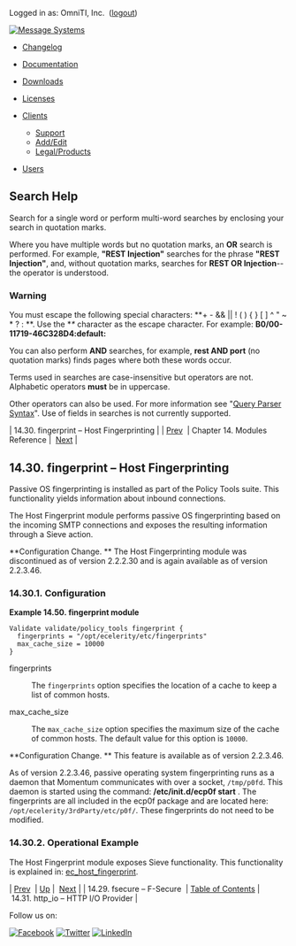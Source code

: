 Logged in as: OmniTI, Inc.  ([logout](https://support.messagesystems.com/logout.php))

[![Message Systems](https://support.messagesystems.com/images/ms-white205.png)](https://support.messagesystems.com/start.php) 

*   [Changelog](https://support.messagesystems.com/start.php?show=changelog)
*   [Documentation](https://support.messagesystems.com/docs/)
*   [Downloads](https://support.messagesystems.com/start.php)

*   [Licenses](https://support.messagesystems.com/license_summary.php)
*   <a href="">Clients</a>
    *   [Support](https://support.messagesystems.com/cs.php)
    *   [Add/Edit](https://support.messagesystems.com/edit_client.php)
    *   [Legal/Products](https://support.messagesystems.com/edit_products.php)
*   [Users](https://support.messagesystems.com/edit_customer.php)

## Search Help

Search for a single word or perform multi-word searches by enclosing your search in quotation marks.

Where you have multiple words but no quotation marks, an **OR** search is performed. For example, **"REST Injection"** searches for the phrase **"REST Injection"**, and, without quotation marks, searches for **REST OR Injection**--the operator is understood.

### Warning

You must escape the following special characters: **+ - && || ! ( ) { } [ ] ^ " ~ * ? : \**. Use the **\** character as the escape character. For example: **B0/00-11719-46C328D4\:default\:**

You can also perform **AND** searches, for example, **rest AND port** (no quotation marks) finds pages where both these words occur.

Terms used in searches are case-insensitive but operators are not. Alphabetic operators **must** be in uppercase.

Other operators can also be used. For more information see "[Query Parser Syntax](https://lucene.apache.org/core/old_versioned_docs/versions/3_0_0/queryparsersyntax.html)". Use of fields in searches is not currently supported.

| 14.30. fingerprint – Host Fingerprinting |
| [Prev](modules.fsecure.php)  | Chapter 14. Modules Reference |  [Next](modules.httpio.php) |

## 14.30. fingerprint – Host Fingerprinting

<a class="indexterm" name="idp12147072"></a>

Passive OS fingerprinting is installed as part of the Policy Tools suite. This functionality yields information about inbound connections.

The Host Fingerprint module performs passive OS fingerprinting based on the incoming SMTP connections and exposes the resulting information through a Sieve action.

**Configuration Change. ** The Host Fingerprinting module was discontinued as of version 2.2.2.30 and is again available as of version 2.2.3.46.

### 14.30.1. Configuration

<a name="example.fingerprint"></a>

**Example 14.50. fingerprint module**

```
Validate validate/policy_tools fingerprint {
  fingerprints = "/opt/ecelerity/etc/fingerprints"
  max_cache_size = 10000
}
```

<dl class="variablelist">

<dt>fingerprints</dt>

<dd>

The `fingerprints` option specifies the location of a cache to keep a list of common hosts.

</dd>

<dt>max_cache_size</dt>

<dd>

The `max_cache_size` option specifies the maximum size of the cache of common hosts. The default value for this option is `10000`.

</dd>

</dl>

**Configuration Change. ** This feature is available as of version 2.2.3.46.

As of version 2.2.3.46, passive operating system fingerprinting runs as a daemon that Momentum communicates with over a socket, `/tmp/p0fd`. This daemon is started using the command: **/etc/init.d/ecp0f start** . The fingerprints are all included in the ecp0f package and are located here: `/opt/ecelerity/3rdParty/etc/p0f/`. These fingerprints do not need to be modified.

### 14.30.2. Operational Example

The Host Fingerprint module exposes Sieve functionality. This functionality is explained in: [ec_host_fingerprint](sieve.ref.ec_host_fingerprint.php "ec_host_fingerprint").

| [Prev](modules.fsecure.php)  | [Up](modules.php) |  [Next](modules.httpio.php) |
| 14.29. fsecure – F-Secure  | [Table of Contents](index.php) |  14.31. http_io – HTTP I/O Provider |

Follow us on:

[![Facebook](https://support.messagesystems.com/images/icon-facebook.png)](http://www.facebook.com/messagesystems) [![Twitter](https://support.messagesystems.com/images/icon-twitter.png)](http://twitter.com/#!/MessageSystems) [![LinkedIn](https://support.messagesystems.com/images/icon-linkedin.png)](http://www.linkedin.com/company/message-systems)